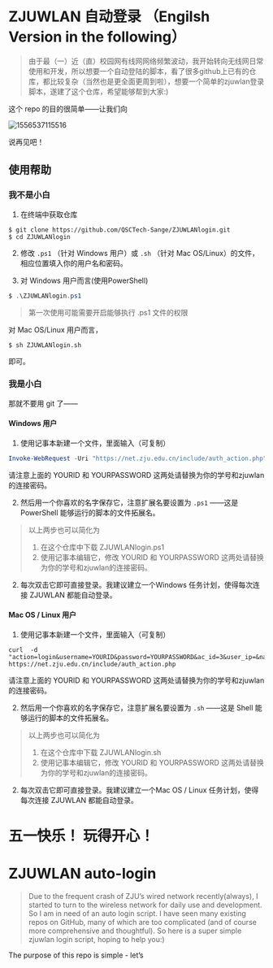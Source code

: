 # ZJUWLAN 自动登录 （Engilsh Version in the following）

>  由于最（一）近（直）校园网有线网网络频繁波动，我开始转向无线网日常使用和开发，所以想要一个自动登陆的脚本，看了很多github上已有的仓库，都比较复杂（当然也是更全面更周到啦），想要一个简单的zjuwlan登录脚本，遂建了这个仓库，希望能够帮到大家:)

这个 repo 的目的很简单——让我们向

![1556537115516](C:\Users\jimmy\AppData\Roaming\Typora\typora-user-images\1556537115516.png)

说再见吧！

## 使用帮助

### 我不是小白

1. 在终端中获取仓库

```shell
$ git clone https://github.com/QSCTech-Sange/ZJUWLANlogin.git
$ cd ZJUWLANlogin
```

2. 修改 `.ps1` （针对 Windows 用户）或 `.sh` （针对 Mac OS/Linux）的文件，相应位置填入你的用户名和密码。

3. 对 Windows 用户而言(使用PowerShell)

```powershell
$ .\ZJUWLANlogin.ps1
```

> 第一次使用可能需要开启能够执行 .ps1 文件的权限

对 Mac OS/Linux 用户而言，

```shell
$ sh ZJUWLANlogin.sh
```

即可。



### 我是小白

那就不要用 git 了——

#### Windows 用户

1. 使用记事本新建一个文件，里面输入（可复制）

```powershell
Invoke-WebRequest -Uri "https://net.zju.edu.cn/include/auth_action.php" -Method "POST" -Body "action=login&username=YOURID&password=YOURPASSWORD&ac_id=3&user_ip=&nas_ip=&user_mac=&save_me=0&ajax=1"
```

请注意上面的 YOURID 和 YOURPASSWORD 这两处请替换为你的学号和zjuwlan的连接密码。

2. 然后用一个你喜欢的名字保存它，注意扩展名要设置为 `.ps1` ——这是PowerShell 能够运行的脚本的文件拓展名。

> 以上两步也可以简化为
>
> 1. 在这个仓库中下载 ZJUWLANlogin.ps1
> 2. 使用记事本编辑它，修改 YOURID 和 YOURPASSWORD 这两处请替换为你的学号和zjuwlan的连接密码。

2. 每次双击它即可直接登录。我建议建立一个Windows 任务计划，使得每次连接 ZJUWLAN 都能自动登录。



#### Mac OS / Linux 用户

1. 使用记事本新建一个文件，里面输入（可复制）

```shell
curl  -d  "action=login&username=YOURID&password=YOURPASSWORD&ac_id=3&user_ip=&nas_ip=&user_mac=&save_me=0&ajax=1"  https://net.zju.edu.cn/include/auth_action.php
```

请注意上面的 YOURID 和 YOURPASSWORD 这两处请替换为你的学号和zjuwlan的连接密码。

2.  然后用一个你喜欢的名字保存它，注意扩展名要设置为 `.sh` ——这是 Shell 能够运行的脚本的文件拓展名。

> 以上两步也可以简化为
>
> 1. 在这个仓库中下载 ZJUWLANlogin.sh
> 2. 使用记事本编辑它，修改 YOURID 和 YOURPASSWORD 这两处请替换为你的学号和zjuwlan的连接密码。

2.  每次双击它即可直接登录。我建议建立一个Mac OS / Linux 任务计划，使得每次连接 ZJUWLAN 都能自动登录。



# 五一快乐！ 玩得开心！

# ZJUWLAN auto-login

> Due to the frequent crash of  ZJU’s wired network recently(always),  I started to turn to the wireless network for daily use and development. So I am in need of an auto login script. I have seen many existing repos on GitHub, many of which are too complicated (and of course more comprehensive and thoughtful). So here is a super simple zjuwlan login script, hoping to help you:)

The purpose of this repo is simple - let’s 